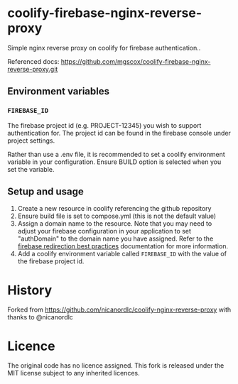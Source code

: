 # coolify-firebase-nginx-reverse-proxy
Simple nginx reverse proxy on coolify for firebase authentication..

Referenced docs: https://github.com/mgscox/coolify-firebase-nginx-reverse-proxy.git

## Environment variables
### `FIREBASE_ID`
The firebase project id (e.g. PROJECT-12345) you wish to support authentication for. The project id can be found in the firebase console under project settings.

Rather than use a .env file, it is recommended to set a coolify environment variable in your configuration. Ensure BUILD option is selected when you set the variable.

## Setup and usage
1. Create a new resource in coolify referencing the github repository
2. Ensure build file is set to compose.yml (this is not the default value)
3. Assign a domain name to the resource. Note that you may need to adjust your firebase configuration in your application to set "authDomain" to the domain name you have assigned. Refer to the [firebase redirection best practices](https://firebase.google.com/docs/auth/web/redirect-best-practices?authuser=0&hl=en#proxy-requests) documentation for more information.
4. Add a coolify environment variable called `FIREBASE_ID` with the value of the firebase project id.


# History
Forked from https://github.com/nicanordlc/coolify-nginx-reverse-proxy with thanks to @nicanordlc


# Licence
The original code has no licence assigned. This fork is released under the MIT license subject to any inherited licences.